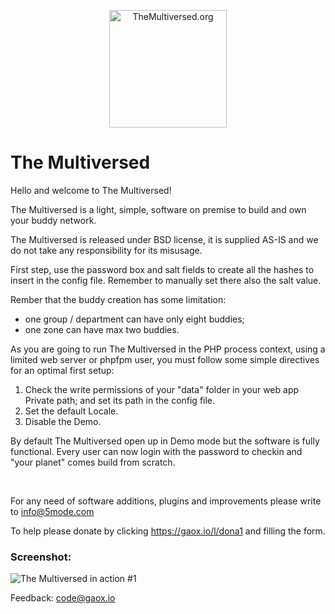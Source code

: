 
<p align="center">
    <img src="/Public/res/ghlogo.png" width="188" title="TheMultiversed.org" alt="TheMultiversed.org">
</p>

# The Multiversed

Hello and welcome to The Multiversed!<br>
	  
The Multiversed is a light, simple, software on premise to build and own your buddy network.<br>
	   
The Multiversed is released under BSD license, it is supplied AS-IS and we do not take any responsibility for its misusage.<br>
	   
First step, use the password box and salt fields to create all the hashes to insert in the config file. Remember to manually set there also the salt value.<br>

Rember that the buddy creation has some limitation:
- one group / department can have only eight buddies;
- one zone can have max two buddies.
	   
As you are going to run The Multiversed in the PHP process context, using a limited web server or phpfpm user, you must follow some simple directives for an optimal first setup:<br>

<ol>
<li>Check the write permissions of your "data" folder in your web app Private path; and set its path in the config file.</li>
<li>Set the default Locale.</li>
<li>Disable the Demo.</li>	
</ol> 

By default The Multiversed open up in Demo mode but the software is fully functional. Every user can now login with the password to checkin and "your planet" comes build from scratch.<br>

<br>

For any need of software additions, plugins and improvements please write to <a href="mailto:info@5mode.com">info@5mode.com</a>  

To help please donate by clicking <a href="https://gaox.io/l/dona1">https://gaox.io/l/dona1</a> and filling the form. 

### Screenshot:

![The Multiversed in action #1](/Public/res/screenshot1.png)<br>

Feedback: <a href="mailto:code@gaox.io">code@gaox.io</a>


